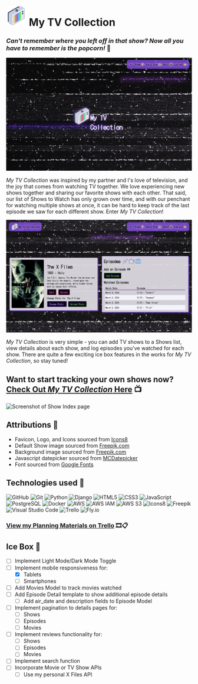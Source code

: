 # ![Favicon/Logo](/main_app/static/images/retro-tv-favi.png) My TV Collection 

### _Can't remember where you left off in that show? Now all you have to remember is the popcorn!_ 🍿

![Screenshot of Landing page](/main_app/static/images/landing-page.jpg)

_My TV Collection_ was inspired by my partner and I's love of television, and the joy that comes from watching TV together. We love experiencing new shows together and sharing our favorite shows with each other. That said, our list of Shows to Watch has only grown over time, and with our penchant for watching multiple shows at once, it can be hard to keep track of the last episode we saw for each different show. Enter _My TV Collection_!

![Screenshot of Show Detail page](/main_app/static/images/show-detail.jpg)

_My TV Collection_ is very simple - you can add TV shows to a Shows list, view details about each show, and log episodes you've watched for each show. There are quite a few exciting ice box features in the works for _My TV Collection_, so stay tuned!

## Want to start tracking your own shows now? [Check Out _My TV Collection_ Here](https://nn-tv-collection.fly.dev/ "My TV Collection Deployment Link") 📺

![Screenshot of Show Index page](/main_app/static/images/show-index.png)

## Attributions 🎉
* Favicon, Logo, and Icons sourced from [Icons8](https://icons8.com/icon/VFsRvkbzMrQA/tv "Icons8")
* Default Show image sourced from [Freepik.com](https://www.freepik.com/free-vector/cute-astronaut-out-tv-space-cartoon-vector-icon-illustration-science-technology-icon-isolated_31416665.htm#fromView=search&page=1&position=27&uuid=0cfa2f33-154b-4f23-b321-6ea6c30c99a6 "Image by catalyststuff on Freepik")
* Background image sourced from [Freepik.com](https://www.freepik.com/free-vector/realistic-vhs-effect-background_36860829.htm#query=tv%20static&position=17&from_view=keyword&track=ais&uuid=91994610-f070-4100-9b8b-e7e4850a6962 "Image by Freepik")
* Javascript datepicker sourced from [MCDatepicker](https://mcdatepicker.netlify.app/ "MCDatepicker")
* Font sourced from [Google Fonts](https://fonts.google.com/specimen/DotGothic16 "Google Fonts")
<!-- * Other Logo sourced from [Freepik.com](https://www.freepik.com/free-vector/vintage-tv_763025.htm#fromView=search&page=1&position=0&uuid=26ddc5e4-3a8c-47b8-ae89-3e621b55c8e1 "Freepik") -->
<!-- * placeholder bullet -->

## Technologies used 🧰
![GitHub](https://img.shields.io/badge/github-%23121011.svg?style=for-the-badge&logo=github&logoColor=white)
![Git](https://img.shields.io/badge/git-%23F05033.svg?style=for-the-badge&logo=git&logoColor=white)
![Python](https://img.shields.io/badge/python-3670A0?style=for-the-badge&logo=python&logoColor=ffdd54)
![Django](https://img.shields.io/badge/django-%23092E20.svg?style=for-the-badge&logo=django&logoColor=white)
![HTML5](https://img.shields.io/badge/html5-%23E34F26.svg?style=for-the-badge&logo=html5&logoColor=white)
![CSS3](https://img.shields.io/badge/CSS3-1572B6.svg?style=for-the-badge&logo=CSS3&logoColor=white)
![JavaScript](https://img.shields.io/badge/JavaScript-F7DF1E.svg?style=for-the-badge&logo=JavaScript&logoColor=black)
![PostgreSQL](https://img.shields.io/badge/PostgreSQL-4169E1.svg?style=for-the-badge&logo=PostgreSQL&logoColor=white)
![Docker](https://img.shields.io/badge/Docker-2496ED.svg?style=for-the-badge&logo=Docker&logoColor=white)
![AWS](https://img.shields.io/badge/Amazon%20AWS-232F3E.svg?style=for-the-badge&logo=Amazon-AWS&logoColor=white)
![AWS IAM](https://img.shields.io/badge/Amazon%20Identity%20Access%20Management-DD344C.svg?style=for-the-badge&logo=Amazon-Identity-Access-Management&logoColor=white)
![AWS S3](https://img.shields.io/badge/Amazon%20S3-569A31.svg?style=for-the-badge&logo=Amazon-S3&logoColor=white)
![Icons8](https://img.shields.io/badge/Icons8-1FB141.svg?style=for-the-badge&logo=Icons8&logoColor=white)
![Freepik](https://img.shields.io/badge/Freepik-1273EB.svg?style=for-the-badge&logo=Freepik&logoColor=white)
![Visual Studio Code](https://img.shields.io/badge/VSCode-0078D4?style=for-the-badge&logo=visual%20studio%20code&logoColor=white)
![Trello](https://img.shields.io/badge/Trello-%23026AA7.svg?style=for-the-badge&logo=Trello&logoColor=white)
![Fly.io](https://img.shields.io/badge/Fly.io%20-%20purple)

### [View my Planning Materials on Trello](https://trello.com/b/CnJxzhxd/my-tv-collection "My TV Collection Trello Board") 🎞️📋

## Ice Box 🧊
- [ ] Implement Light Mode/Dark Mode Toggle
- [ ] Implement mobile responsiveness for:
  - [x] Tablets
  - [ ] Smartphones
- [ ] Add Movies Model to track movies watched
- [ ] Add Episode Detail template to show additional episode details
  - [ ] Add air_date and description fields to Episode Model
- [ ] Implement pagination to details pages for:
  - [ ] Shows
  - [ ] Episodes
  - [ ] Movies
- [ ] Implement reviews functionality for:
  - [ ] Shows
  - [ ] Episodes
  - [ ] Movies
- [ ] Implement search function
- [ ] Incorporate Movie or TV Show APIs
  - [ ] Use my personal X Files API